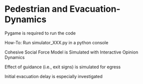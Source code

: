 # Pedestrian and Evacuation-Dynamics

Pygame is required to run the code

How-To: Run simulator_XXX.py in a python console

Cohesive Social Force Model is Simulated with Interactive Opinion Dynamics

Effect of guidance (i.e., exit signs) is simulated for egress

Initial evacuation delay is especially investigated
